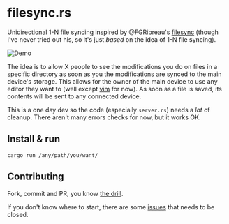 # filesync.rs
Unidirectional 1-N file syncing inspired by @FGRibreau's [filesync](https://github.com/FGRibreau/filesync) (though I've never tried out his, so it's just *based* on the idea of 1-N file syncing).

![Demo](http://i.imgur.com/KLl9kMk.gif)

The idea is to allow X people to see the modifications you do on files in a specific directory as soon as you the modifications are synced to the main device's storage. This allows for the owner of the main device to use any editor they want to (well except [vim](https://github.com/evuez/filesync.rs/issues/1) for now). As soon as a file is saved, its contents will be sent to any connected device.

This is a one day dev so the code (especially `server.rs`) needs a *lot* of cleanup. There aren't many errors checks for now, but it works OK.

## Install & run

    cargo run /any/path/you/want/
    
## Contributing

Fork, commit and PR, you know [the drill](https://guides.github.com/activities/contributing-to-open-source/).

If you don't know where to start, there are some [issues](https://github.com/evuez/filesync.rs/issues) that needs to be closed.
